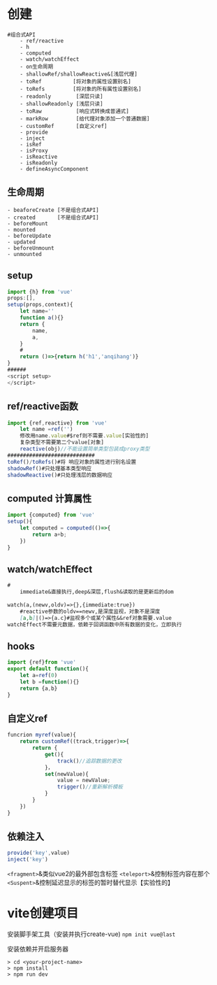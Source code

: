 # 创建

```
#组合式API
	- ref/reactive
	- h
	- computed
	- watch/watchEffect
	- on生命周期
	- shallowRef/shallowReactive&[浅层代理]
	- toRef          [将对象的属性设置别名]
	- toRefs         [将对象的所有属性设置别名]
	- readonly        [深层只读]
	- shallowReadonly [浅层只读]
	- toRaw           [响应式转换成普通式]
	- markRow         [给代理对象添加一个普通数据]
	- customRef       [自定义ref]
	- provide
	- inject
	- isRef
	- isProxy
	- isReactive
	- isReadonly
	- defineAsyncComponent
```

## 生命周期

```
- beaforeCreate [不是组合式API]
- created       [不是组合式API]
- beforeMount
- mounted
- beforeUpdate
- updated
- beforeUnmount
- unmounted
```


## setup

```js
import {h} from 'vue'
props:[],
setup(props,context){
	let name=''
	function a(){}
	return {
		name,
		a,
	}
	#
	return ()=>{return h('h1','anqihang')}
}
######
<script setup>
</script>
```

## ref/reactive函数

```js
import {ref,reactive} from 'vue'
	let name =ref('')
	修改用name.value#$ref则不需要.value[实验性的]
	复杂类型不需要第二个value[对象]
	reactive(obj)//不能设置简单类型包装成proxy类型
############################
toRef()/toRefs()#将 响应对象的属性进行别名设置
shadowRef()#只处理基本类型响应
shadowReactive()#只处理浅层的数据响应
```

## computed 计算属性

```js
import {computed} from 'vue'
setup(){
	let computed = computed(()=>{
		return a+b;
	})
}
```

## watch/watchEffect

```Markdown
#
	immediate&直接执行,deep&深层,flush&读取的是更新后的dom
	
watch(a,(newv,oldv)=>{},{immediate:true})
	#reactive参数的oldv==newv,是深度监视，对象不是深度
	[a,b]|()=>{a.c}#监视多个或某个属性&&ref对象需要.value
watchEffect不需要元数据，依赖于回调函数中所有数据的变化，立即执行
```
## hooks

```js
import {ref}from 'vue'
export default function(){
	let a=ref(0)
	let b =function(){}
	return {a,b}
}
```

## 自定义ref

```js
funcrion myref(value){
	return customRef((track,trigger)=>{
		return {
			get(){
				track()//追踪数据的更改
			}，
			set(newValue){
				value = newValue;
				trigger()//重新解析模板
			}
		}
	})
}
```

## 依赖注入

```js
provide('key',value)
inject('key')
```

`<fragment>`&类似vue2的最外部包含标签
`<teleport>`&控制标签内容在那个
`<Suspent>`&控制延迟显示的标签的暂时替代显示【实验性的】

# vite创建项目

安装脚手架工具（安装并执行create-vue)
`npm init vue@last`   

安装依赖并开启服务器
```
> cd <your-project-name>
> npm install
> npm run dev
```


